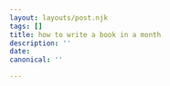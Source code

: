 ```yaml
---
layout: layouts/post.njk
tags: []
title: how to write a book in a month
description: ''
date: 
canonical: ''

---
```


